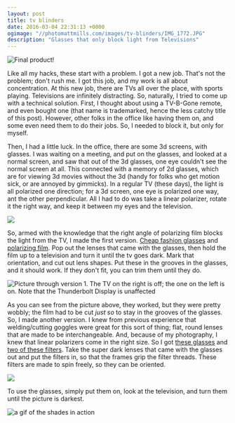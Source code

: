 ```yaml
---
layout: post
title: tv blinders
date: 2016-03-04 22:31:13 +0000
ogimage: "//photomattmills.com/images/tv-blinders/IMG_1772.JPG"
description: "Glasses that only block light from Televisions"
---
```


![Final product!](//photomattmills.com/images/tv-blinders/IMG_1772.JPG)

Like all my hacks, these start with a problem. I got a new job. That's not the problem; don't rush me. I got this job, and my work is all about concentration. At this new job, there are TVs all over the place, with sports playing. Televisions are infinitely distracting. So, naturally, I tried to come up with a technical solution. First, I thought about using a TV-B-Gone remote, and even bought one (that name is trademarked, hence the less catchy title of this post). However, other folks in the office like having them on, and some even need them to do their jobs. So, I needed to block it, but only for myself.

Then, I had a little luck. In the office, there are some 3d screens, with glasses. I was waiting on a meeting, and put on the glasses, and looked at a normal screen, and saw that out of the 3d glasses, one eye couldn't see the normal screen at all. This connected with a memory of 2d glasses, which are for viewing 3d movies without the 3d (handy for folks who get motion sick, or are annoyed by gimmicks). In a regular TV (these days), the light is all polarized one direction; for a 3d screen, one eye is polarized one way, ant the other perpendicular. All I had to do was take a linear polarizer, rotate it the right way, and keep it between my eyes and the television.

![](//photomattmills.com/images/tv-blinders/IMG_1770.JPG)

So, armed with the knowledge that the right angle of polarizing film blocks the light from the TV, I made the first version. [Cheap fashion glasses](//www.amazon.com/gp/product/B0028ITK58) and [polarizing film](//www.amazon.com/gp/product/B004X3XFHU). Pop out the lenses that came with the glasses, then hold the film up to a television and turn it until the tv goes dark. Mark that orientation, and cut out lens shapes. Put these in the grooves in the glasses, and it should work. If they don't fit, you can trim them until they do.

![Picture through version 1. The TV on the right is off; the one on the left is on. Note that the Thunderbolt Display is unaffected](//photomattmills.com/images/tv-blinders/IMG_1771.JPG)

As you can see from the picture above, they worked, but they were pretty wobbly; the film had to be cut _just so_ to stay in the grooves of the glasses. So, I made another version. I knew from previous experience that welding/cutting goggles were great for this sort of thing; flat, round lenses that are made to be interchangeable. And, because of my photography, I knew that linear polarizers come in the right size. So I got [these glasses](//www.amazon.com/gp/product/B0058ED118) and [two of these filters](//www.amazon.com/gp/product/B00004ZC9Y). Take the super dark lenses that came with the glasses out and put the filters in, so that the frames grip the filter threads. These filters are made to spin freely, so they can be oriented.

![](//photomattmills.com/images/tv-blinders/IMG_1774.JPG)

To use the glasses, simply put them on, look at the television, and turn them until the picture is darkest.

![a gif of the shades in action](//photomattmills.com/images/tv-blinders/blinders-3.gif)

